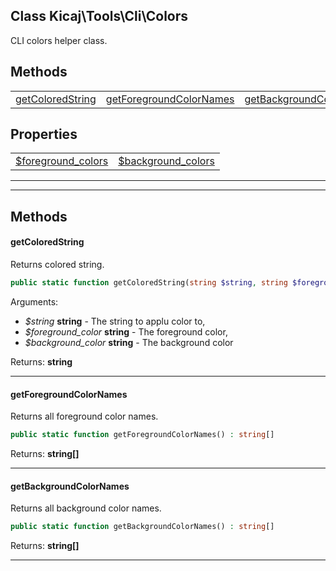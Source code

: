 ## Class Kicaj\Tools\Cli\Colors
CLI colors helper class.

## Methods

|                                                      |                                                      |                                                      |
| ---------------------------------------------------- | ---------------------------------------------------- | ---------------------------------------------------- |
|        [getColoredString](#getcoloredstring)         | [getForegroundColorNames](#getforegroundcolornames)  | [getBackgroundColorNames](#getbackgroundcolornames)  |

## Properties

|                                            |                                            |
| ------------------------------------------ | ------------------------------------------ |
|  [$foreground_colors](#foreground_colors)  |  [$background_colors](#background_colors)  |

-------

-------
## Methods
#### getColoredString
Returns colored string.
```php
public static function getColoredString(string $string, string $foreground_color, string $background_color) : string
```
Arguments:
- _$string_ **string** - The string to applu color to, 
- _$foreground_color_ **string** - The foreground color, 
- _$background_color_ **string** - The background color

Returns: **string**

-------
#### getForegroundColorNames
Returns all foreground color names.
```php
public static function getForegroundColorNames() : string[]
```

Returns: **string[]**

-------
#### getBackgroundColorNames
Returns all background color names.
```php
public static function getBackgroundColorNames() : string[]
```

Returns: **string[]**

-------
